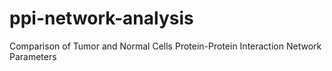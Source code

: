 # ppi-network-analysis
Comparison of Tumor and Normal Cells Protein-Protein Interaction Network Parameters
